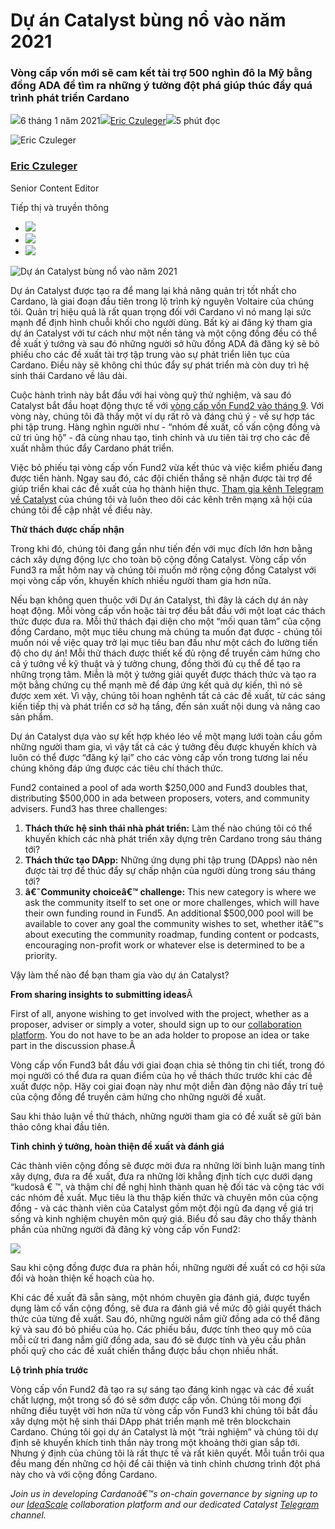 # Dự án Catalyst bùng nổ vào năm 2021

### **Vòng cấp vốn mới sẽ cam kết tài trợ 500 nghìn đô la Mỹ bằng đồng ADA để tìm ra những ý tưởng đột phá giúp thúc đẩy quá trình phát triển Cardano**

![](img/2021-01-06-project-catalyst-blasts-off-into-2021.002.png)6 tháng 1 năm 2021![](img/2021-01-06-project-catalyst-blasts-off-into-2021.002.png)[Eric Czuleger](tmp//en/blog/authors/eric-czuleger/page-1/)![](img/2021-01-06-project-catalyst-blasts-off-into-2021.003.png)5 phút đọc

![Eric Czuleger](img/2021-01-06-project-catalyst-blasts-off-into-2021.004.png)[](tmp//en/blog/authors/eric-czuleger/page-1/)

### [**Eric Czuleger**](tmp//en/blog/authors/eric-czuleger/page-1/)

Senior Content Editor

Tiếp thị và truyền thông

- ![](img/2021-01-06-project-catalyst-blasts-off-into-2021.005.png)[](mailto:eric.czuleger@iohk.io "E-mail")
- ![](img/2021-01-06-project-catalyst-blasts-off-into-2021.006.png)[](https://www.linkedin.com/in/eric-czuleger-6b67a395/ "LinkedIn")
- ![](img/2021-01-06-project-catalyst-blasts-off-into-2021.007.png)[](https://twitter.com/eczuleger "Twitter")

![Dự án Catalyst bùng nổ vào năm 2021](img/2021-01-06-project-catalyst-blasts-off-into-2021.008.jpeg)

Dự án Catalyst được tạo ra để mang lại khả năng quản trị tốt nhất cho Cardano, là giai đoạn đầu tiên trong lộ trình kỷ nguyên Voltaire của chúng tôi. Quản trị hiệu quả là rất quan trọng đối với Cardano vì nó mang lại sức mạnh để định hình chuỗi khối cho người dùng. Bất kỳ ai đăng ký tham gia dự án Catalyst với tư cách như một nền tảng và một cộng đồng đều có thể đề xuất ý tưởng và sau đó những người sở hữu đồng ADA đã đăng ký sẽ bỏ phiếu cho các đề xuất tài trợ tập trung vào sự phát triển liên tục của Cardano. Điều này sẽ không chỉ thúc đẩy sự phát triển mà còn duy trì hệ sinh thái Cardano về lâu dài.

Cuộc hành trình này bắt đầu với hai vòng quỹ thử nghiệm, và sau đó Catalyst bắt đầu hoạt động thực tế với [vòng cấp vốn Fund2 vào tháng 9](https://iohk.io/en/blog/posts/2020/09/16/project-catalyst-introducing-our-first-public-fund-for-cardano-community-innovation/). Với vòng này, chúng tôi đã thấy một ví dụ rất rõ và đáng chú ý - về sự hợp tác phi tập trung. Hàng nghìn người như - “nhóm đề xuất, cố vấn cộng đồng và cử tri ủng hộ” - đã cùng nhau tạo, tinh chỉnh và ưu tiên tài trợ cho các đề xuất nhằm thúc đẩy Cardano phát triển.

Việc bỏ phiếu tại vòng cấp vốn Fund2 vừa kết thúc và việc kiểm phiếu đang được tiến hành. Ngay sau đó, các đội chiến thắng sẽ nhận được tài trợ để giúp triển khai các đề xuất của họ thành hiện thực. [Tham gia kênh Telegram về Catalyst](https://t.me/cardanocatalyst) của chúng tôi và luôn theo dõi các kênh trên mạng xã hội của chúng tôi để cập nhật về điều này.

**Thử thách được chấp nhận**

Trong khi đó, chúng tôi đang gần như tiến đến với mục đích lớn hơn bằng cách xây dựng động lực cho toàn bộ cộng đồng  Catalyst. Vòng cấp vốn Fund3 ra mắt hôm nay và chúng tôi muốn mở rộng cộng đồng Catalyst với mọi vòng cấp vốn, khuyến khích nhiều người tham gia hơn nữa.

Nếu bạn không quen thuộc với Dự án Catalyst, thì đây là cách dự án này hoạt động. Mỗi vòng cấp vốn hoặc tài trợ đều bắt đầu với một loạt các thách thức được đưa ra. Mỗi thử thách đại diện cho một “mối quan tâm” của cộng đồng Cardano, một mục tiêu chung mà chúng ta muốn đạt được - chúng tôi muốn nói về việc quay trở lại mục tiêu ban đầu như một cách đo lường tiến độ cho dự án! Mỗi thử thách được thiết kế đủ rộng để truyền cảm hứng cho cả ý tưởng về kỹ thuật và ý tưởng chung, đồng thời đủ cụ thể để tạo ra những trọng tâm. Miễn là một ý tưởng giải quyết được thách thức và tạo ra một bằng chứng cụ thể mạnh mẽ để đáp ứng kết quả dự kiến, thì nó sẽ được xem xét. Vì vậy, chúng tôi hoan nghênh tất cả các đề xuất, từ các sáng kiến tiếp thị và phát triển cơ sở hạ tầng, đến sản xuất nội dung và nâng cao sản phẩm.

Dự án Catalyst dựa vào sự kết hợp khéo léo về một mạng lưới toàn cầu gồm những người tham gia, vì vậy tất cả các ý tưởng đều được khuyến khích và luôn có thể được “đăng ký lại” cho các vòng cấp vốn trong tương lai nếu chúng không đáp ứng được các tiêu chí thách thức.

Fund2 contained a pool of ada worth $250,000 and Fund3 doubles that, distributing $500,000 in ada between proposers, voters, and community advisers. Fund3 has three challenges:

1. **Thách thức hệ sinh thái nhà phát triển:** Làm thế nào chúng tôi có thể khuyến khích các nhà phát triển xây dựng trên Cardano trong sáu tháng tới?
2. **Thách thức tạo DApp:** Những ứng dụng phi tập trung (DApps) nào nên được tài trợ để thúc đẩy sự chấp nhận của người dùng trong sáu tháng tới?
3. **â€˜Community choiceâ€™ challenge:** This new category is where we ask the community itself to set one or more challenges, which will have their own funding round in Fund5. An additional $500,000 pool will be available to cover any goal the community wishes to set, whether itâ€™s about executing the community roadmap, funding content or podcasts, encouraging non-profit work or whatever else is determined to be a priority.

Vậy làm thế nào để bạn tham gia vào dự án Catalyst?

**From sharing insights to submitting ideas**Â 

First of all, anyone wishing to get involved with the project, whether as a proposer, adviser or simply a voter, should sign up to our [collaboration platform](https://cardano.ideascale.com/a/index). You do not have to be an ada holder to propose an idea or take part in the discussion phase.Â 

Vòng cấp vốn Fund3 bắt đầu với giai đoạn chia sẻ thông tin chi tiết, trong đó mọi người có thể đưa ra quan điểm của họ về thách thức trước khi các đề xuất được nộp. Hãy coi giai đoạn này như một diễn đàn động não đầy trí tuệ của cộng đồng để truyền cảm hứng cho những người đề xuất.

Sau khi thảo luận về thử thách, những người tham gia có đề xuất sẽ gửi bản thảo công khai đầu tiên.

**Tinh chỉnh ý tưởng, hoàn thiện đề xuất và đánh giá**

Các thành viên cộng đồng sẽ được mời đưa ra những lời bình luận mang tính xây dựng, đưa ra đề xuất, đưa ra những lời khẳng định tích cực dưới dạng “kudosâ € ™, và thậm chí đề nghị hình thành quan hệ đối tác và cộng tác với các nhóm đề xuất. Mục tiêu là thu thập kiến thức và chuyên môn của cộng đồng - và các thành viên của Catalyst gồm một đội ngũ đa dạng về giá trị sống và kinh nghiệm chuyên môn quý giá. Biểu đồ sau đây cho thấy thành phần của những người đã đăng ký vòng cấp vốn Fund2:

![](img/2021-01-06-project-catalyst-blasts-off-into-2021.009.png)

Sau khi cộng đồng được đưa ra phản hồi, những người đề xuất có cơ hội sửa đổi và hoàn thiện kế hoạch của họ.

Khi các đề xuất đã sẵn sàng, một nhóm chuyên gia đánh giá, được tuyển dụng làm cố vấn cộng đồng, sẽ đưa ra đánh giá về mức độ giải quyết thách thức của từng đề xuất. Sau đó, những người nắm giữ đồng ada có thể đăng ký và sau đó bỏ phiếu của họ. Các phiếu bầu, được tính theo quy mô của mỗi cử tri đang nắm giữ đồng ada, sau đó sẽ được tính và yêu cầu phân phối quỹ cho các đề xuất chiến thắng được bầu chọn nhiều nhất.

**Lộ trình phía trước**

Vòng cấp vốn Fund2 đã tạo ra sự sáng tạo đáng kinh ngạc và các đề xuất chất lượng, một trong số đó sẽ sớm được cấp vốn. Chúng tôi mong đợi những điều tuyệt vời hơn nữa từ vòng cấp vốn Fund3 khi chúng tôi bắt đầu xây dựng một hệ sinh thái DApp phát triển mạnh mẽ trên blockchain Cardano. Chúng tôi gọi dự án Catalyst là một “trải nghiệm” và chúng tôi dự định sẽ khuyến khích tinh thần này trong một khoảng thời gian sắp tới. Nhưng ý định của chúng tôi là rất thực tế và rất kiên quyết. Mỗi tuần trôi qua đều mang đến những cơ hội để cải thiện và tinh chỉnh chương trình đột phá này cho và với cộng đồng Cardano.

*Join us in developing Cardanoâ€™s on-chain governance by signing up to our [IdeaScale](https://cardano.ideascale.com/) collaboration platform and our dedicated Catalyst [Telegram](https://t.me/cardanocatalyst) channel.*
